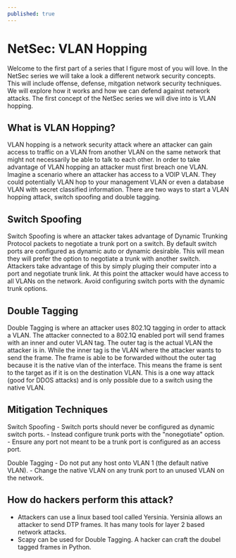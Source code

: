```yaml
---
published: true
---
```

# **NetSec: VLAN Hopping**

Welcome to the first part of a series that I figure most of you will love. In the NetSec series we will take a look a different network security concepts. This will include offense, defense, mitgation network security techniques. We will explore how it works and how we can defend against network attacks. The first concept of the NetSec series we will dive into is VLAN hopping.

## What is VLAN Hopping?

VLAN hopping is a network security attack where an attacker can gain access to traffic on a VLAN from another VLAN on the same network that might not necessarily be able to talk to each other. In order to take advantage of VLAN hopping an attacker must first breach one VLAN. Imagine a scenario where an attacker has access to a VOIP VLAN. They could potentially VLAN hop to your management VLAN or even a database VLAN with secret classified information. There are two ways to start a VLAN hopping attack, switch spoofing and double tagging.

## Switch Spoofing

Switch Spoofing is where an attacker takes advantage of Dynamic Trunking Protocol packets to negotiate a trunk port on a switch. By default switch ports are configured as dynamic auto or dynamic desirable. This will mean they will prefer the option to negotiate a trunk with another switch. Attackers take advantage of this by simply pluging their computer into a port and negotiate trunk link. At this point the attacker would have access to all VLANs on the network. Avoid configuring switch ports with the dynamic trunk options.

## Double Tagging

Double Tagging is where an attacker uses 802.1Q tagging in order to attack a VLAN. The attacker connected to a 802.1Q enabled port will send frames with an inner and outer VLAN tag. The outer tag is the actual VLAN the attacker is in. While the inner tag is the VLAN where the attacker wants to send the frame. The frame is able to be forwarded without the outer tag because it is the native vlan of the interface. This means the frame is sent to the target as if it is on the destination VLAN. This is a one way attack (good for DDOS attacks) and is only possible due to a switch using the native VLAN.

## Mitigation Techniques

Switch Spoofing
    - Switch ports should never be configured as dynamic switch ports.
    - Instead configure trunk ports with the "nonegotiate" option.   
    - Ensure any port not meant to be a trunk port is configured as an access port.

Double Tagging
    - Do not put any host onto VLAN 1 (the default native VLAN).
    - Change the native VLAN on any trunk port to an unused VLAN on the network.

## How do hackers perform this attack?

- Attackers can use a linux based tool called Yersinia. Yersinia allows an attacker to send DTP frames. It has many tools for layer 2 based network attacks.
- Scapy can be used for Double Tagging. A hacker can craft the doubel tagged frames in Python.
